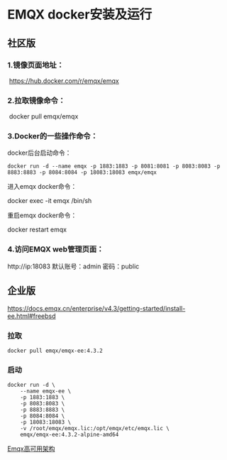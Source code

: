 # EMQX docker安装及运行

## 社区版

### 1.镜像页面地址：

​    https://hub.docker.com/r/emqx/emqx



### 2.拉取镜像命令：

​    docker pull emqx/emqx



### 3.Docker的一些操作命令：

docker后台启动命令：

```shell
docker run -d --name emqx -p 1883:1883 -p 8081:8081 -p 8083:8083 -p 8883:8883 -p 8084:8084 -p 18083:18083 emqx/emqx
```

进入emqx docker命令：

docker exec -it emqx /bin/sh

重启emqx docker命令：

docker restart emqx



### 4.访问EMQX web管理页面：

http://ip:18083  默认账号：admin 密码：public





## 企业版

https://docs.emqx.cn/enterprise/v4.3/getting-started/install-ee.html#freebsd

### 拉取

```
docker pull emqx/emqx-ee:4.3.2
```



### 启动

```
docker run -d \
    --name emqx-ee \
    -p 1883:1883 \
    -p 8083:8083 \
    -p 8883:8883 \
    -p 8084:8084 \
    -p 18083:18083 \
    -v /root/emqx/emqx.lic:/opt/emqx/etc/emqx.lic \
    emqx/emqx-ee:4.3.2-alpine-amd64
```





[Emqx高可用架构](https://www.cnblogs.com/jimoliunian/p/12964975.html)
